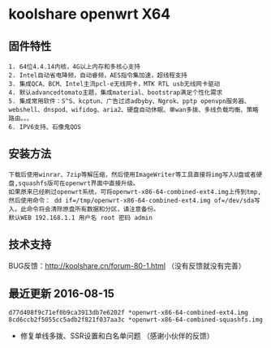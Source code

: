 koolshare openwrt X64  
===================================

## 固件特性

    1. 64位4.4.14内核，4G以上内存和多核心支持
    2. Intel自动省电降频，自动睿频，AES指令集加速，超线程支持
    3. 集成QCA、BCM、Intel主流pcl-e无线网卡，MTK RTL usb无线网卡驱动
    4. 默认advancedtomato主题，集成material、bootstrap满足个性化需求
    5. 集成常用软件：S^S、kcptun、广告过滤adbyby、Ngrok、pptp openvpn服务器、webshell、dnspod、wifidog、aria2、硬盘自动休眠、单wan多拨、多线负载均衡、策略路由。。。
    6. IPV6支持、石像鬼QOS

## 安装方法

    下载后使用winrar、7zip等解压缩，然后使用ImageWriter等工具直接将img写入U盘或者硬盘,squashfs版可在openwrt界面中直接升级。
    如果原来已经刷过openwrt系统，可将openwrt-x86-64-combined-ext4.img上传到tmp,然后使用命令： dd if=/tmp/openwrt-x86-64-combined-ext4.img of=/dev/sda写入。此命令将会清除原盘所有数据和分区，请注意备份。
    默认WEB 192.168.1.1 用户名 root 密码 admin
## 技术支持

BUG反馈：<http://koolshare.cn/forum-80-1.html>  （没有反馈就没有完善）

## 最近更新 2016-08-15 
    d77d408f9c71ef0b9ca3913db7e6202f *openwrt-x86-64-combined-ext4.img
    8cd6ccb2f5055cc5adb2f821f037aa3c *openwrt-x86-64-combined-squashfs.img

* 修复单线多拨、SSR设置和白名单问题 （感谢小伙伴的反馈）

